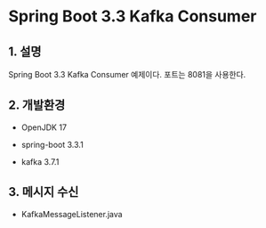 # Spring Boot 3.3 Kafka Consumer

## 1. 설명
Spring Boot 3.3 Kafka Consumer 예제이다. 포트는 8081을 사용한다.

## 2. 개발환경

* OpenJDK 17

* spring-boot 3.3.1

* kafka 3.7.1

## 3. 메시지 수신

* KafkaMessageListener.java
